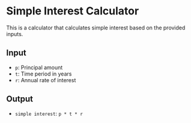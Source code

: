 # Simple Interest Calculator

This is a calculator that calculates simple interest based on the provided inputs.

## Input
- `p`: Principal amount
- `t`: Time period in years
- `r`: Annual rate of interest

## Output
- `simple interest`: `p * t * r`
